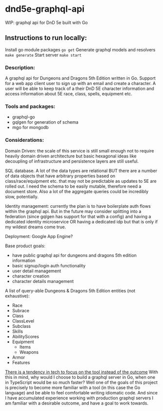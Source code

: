 # dnd5e-graphql-api
WIP: graphql api for DnD 5e built with Go

## Instructions to run locally: 
Install go module packages
`go get`
Generate graphql models and resolvers
`make generate`
Start server
`make start`

### Description:
  A graphql api for Dungeons and Dragons 5th Edition written in Go. 
  Support for a web app client user to sign up with an email and create a character. A user will be able to keep track of a their DnD 5E character information and access information about 5E race, class, spells, equipment etc.

### Tools and packages: 
  - graphql-go
  - gqlgen for generation of schema
  - mgo for mongodb

### Considerations:

  Domain Driven: the scale of this service is still small enough not to require heavily domain driven architecture but basic hexagonal ideas like decoupling of infrastructure and persistence layers are still useful. 


  SQL database. A lot of the data types are relational BUT there are a number of data objects that have arbitrary properties based on class/race/equipment etc. that may not be predictable as updates to 5E are rolled out. I need the schema to be easily mutable, therefore need a document store. Also a lot of the aggregate queries could be incredibly slow, potentially.

  Identity management: currently the plan is to have boilerplate auth flows within the graphql api. But in the future may consider splitting into a federation (since gqlgen has support for that with a config) and having a dedicated identity microservice OR having a dedicated idp but that is only if my wildest dreams come true.

  Deployment: Google App Engine?
  
  Base product goals: 
  - have public graphql api for dungeons and dragons 5th edition information
  - basic signup/login auth functionality
  - user detail management
  - character creation
  - character details management


A list of query-able Dungeons & Dragons 5th Edition entities (not exhaustive):
- Race
- Subrace
- Class
- ClassLevel
- Subclass
- Skills
- AbilityScores
- Equipment
  - Items
  - Weapons
- Armor
- Features


[There is a tendency in tech to focus on the tool instead of the outcome](https://www.youtube.com/watch?v=GBTdnfD6s5Q)
With this in mind, why would I choose to build a graphql server in Go, when one in TypeScript would be so much faster?
Well one of the goals of this project is precisely to become more familiar with a tool (in this case the Go language) and be able to feel comfortable writing idiomatic code.
And since I have accumulated experience working with production graphql servers I am familiar with a desirable outcome, and have a goal to work towards.